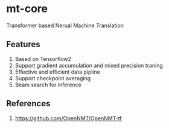 # mt-core
Transformer based Nerual Machine Translation

## Features
1. Based on Tensorflow2
2. Support gradient accumulation and mixed precision traning
3. Effective and efficient data pipline
4. Support checkpoint averaging
5. Beam search for inference

## References
1. https://github.com/OpenNMT/OpenNMT-tf
